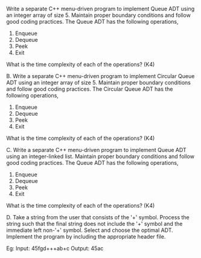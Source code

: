 Write a separate C++ menu-driven program to implement Queue ADT using an integer array of size 5. Maintain proper boundary conditions and follow good coding practices. The Queue ADT has the following operations,

1. Enqueue
2. Dequeue
3. Peek
4. Exit

What is the time complexity of each of the operations? (K4)

B. Write a separate C++ menu-driven program to implement Circular Queue ADT using an integer array of size 5. Maintain proper boundary conditions and follow good coding practices. The Circular Queue ADT has the following operations,

1. Enqueue
2. Dequeue
3. Peek
4. Exit

What is the time complexity of each of the operations? (K4)

C. Write a separate C++ menu-driven program to implement Queue ADT using an integer-linked list. Maintain proper boundary conditions and follow good coding practices. The Queue ADT has the following operations,

1. Enqueue
2. Dequeue
3. Peek
4. Exit

What is the time complexity of each of the operations? (K4)

D. Take a string from the user that consists of the '+' symbol. Process the string such that the final string does not include the '+' symbol and the immediate left non-'+' symbol. Select and choose the optimal ADT. Implement the program by including the appropriate header file.

Eg: 
Input: 45fgd+++ab+c
Output: 45ac
